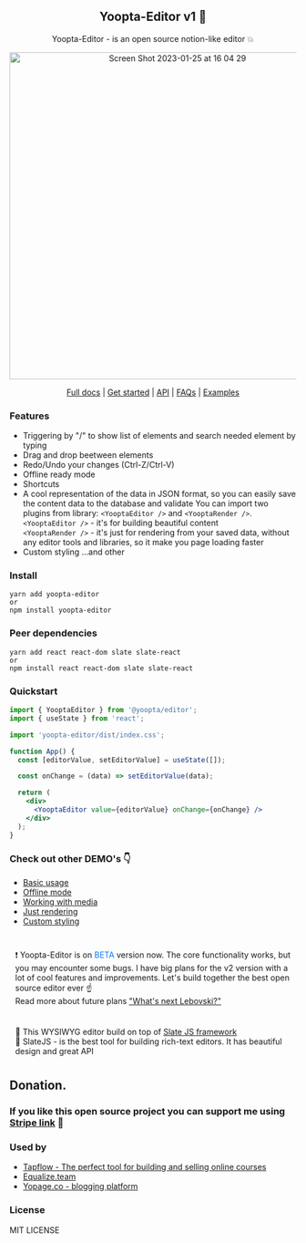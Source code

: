 <h2 align="center">Yoopta-Editor v1 🎉</h2>
<p align="center">Yoopta-Editor - is an open source notion-like editor 💥</p>
<div align="center">
<img width="574" alt="Screen Shot 2023-01-25 at 16 04 29" src="https://user-images.githubusercontent.com/29093118/215324525-882bf403-646c-4267-bb5f-c0f37509ac09.png">
</div>

<div align="center">

</div>

<p align="center">
  <a target="_blank" rel="noopener noreferrer" href="https://yopage.co/blog/0zntIA46L4/W0epdDpnRa">Full docs</a> |
  <a target="_blank" rel="noopener noreferrer" href="https://yopage.co/blog/0zntIA46L4/qOQqVaxxRZ">Get started</a> | 
  <a target="_blank" rel="noopener noreferrer" href="https://yopage.co/blog/0zntIA46L4/kUoZ2DoHnG">API</a> |
  <a target="_blank" rel="noopener noreferrer" href="https://yopage.co/blog/0zntIA46L4/qo9nK4lDG5">FAQs</a> |
  <a target="_blank" rel="noopener noreferrer" href="https://yoopta-editor.vercel.app/basic">Examples</a>
</p>

### Features

- Triggering by "/" to show list of elements and search needed element by typing
- Drag and drop beetween elements
- Redo/Undo your changes (Ctrl-Z/Ctrl-V)
- Offline ready mode
- Shortcuts
- A cool representation of the data in JSON format, so you can easily save the content data to the database and validate
  You can import two plugins from library: `<YooptaEditor />` and `<YooptaRender />`. <br>
  `<YooptaEditor />` - it's for building beautiful content <br>
  `<YooptaRender />` - it's just for rendering from your saved data, without any editor tools and libraries, so it make you page loading faster
- Custom styling
  ...and other

### Install

    yarn add yoopta-editor
    or
    npm install yoopta-editor

### Peer dependencies

    yarn add react react-dom slate slate-react
    or
    npm install react react-dom slate slate-react

### Quickstart

```jsx
import { YooptaEditor } from '@yoopta/editor';
import { useState } from 'react';

import 'yoopta-editor/dist/index.css';

function App() {
  const [editorValue, setEditorValue] = useState([]);

  const onChange = (data) => setEditorValue(data);

  return (
    <div>
      <YooptaEditor value={editorValue} onChange={onChange} />
    </div>
  );
}
```

### Check out other DEMO's 👇

- <a target="_blank" rel="noopener noreferrer" href="https://yoopta-editor.vercel.app/basic">Basic usage</a>
- <a target="_blank" rel="noopener noreferrer" href="https://yoopta-editor.vercel.app/offline">Offline mode</a>
- <a target="_blank" rel="noopener noreferrer" href="https://yoopta-editor.vercel.app/media">Working with media</a>
- <a target="_blank" rel="noopener noreferrer" href="https://yoopta-editor.vercel.app/render">Just rendering</a>
- <a target="_blank" rel="noopener noreferrer" href="https://yoopta-editor.vercel.app/styling">Custom styling</a>
  <br>
  <br>

<div style="padding: 10px">❗ Yoopta-Editor is on <span style="color: #007aff">BETA</span> version now. The core functionality works, but you may encounter some bugs.
I have big plans for the v2 version with a lot of cool features and improvements.
Let's build together the best open source editor ever ☝ <br>
Read more about future plans <a target="_blank" rel="noopener noreferrer" href="https://yopage.co/blog/0zntIA46L4/5iK8VNiBI8">"What's next Lebovski?"</a>
</div>
<br>
<div style="padding: 10px; marging: 10px">
📝 This WYSIWYG editor build on top of <a target="_blank" rel="noopener noreferrer" href="https://github.com/ianstormtaylor/slate">Slate JS framework</a> <br>
💙 SlateJS - is the best tool for building rich-text editors. It has beautiful design and great API
</div>

## Donation.

### If you like this open source project you can support me using <a href="https://buy.stripe.com/9AQcQo6G57dyexGeUU">Stripe link</a> 💙

### Used by

- <a href="https://tapflow.co/">Tapflow - The perfect tool for building and selling online courses</a>
- <a href="https://equalize.team">Equalize.team</a>
- <a href="https://yopage.co/">Yopage.co - blogging platform</a>

### License

MIT LICENSE
